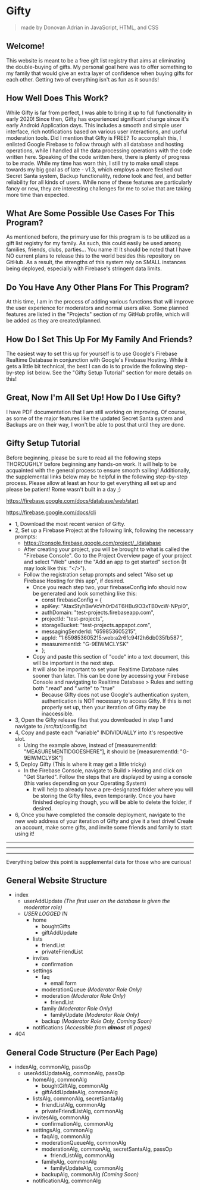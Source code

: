 # Gifty
> made by Donovan Adrian in JavaScript, HTML, and CSS


## Welcome!
This website is meant to be a free gift list registry that
aims at eliminating the double-buying of gifts. My personal
goal here was to offer something to my family that would
give an extra layer of confidence when buying gifts for each
other. Getting two of everything isn't as fun as it sounds!


## How Well Does This Work?
While Gifty is far from perfect, I was able to bring
it up to full functionality in early 2020! Since then,
Gifty has experienced significant change since it's
early Android Application days. This includes a smooth
and simple user interface, rich notifications based on
various user interactions, and useful moderation tools.
Did I mention that Gifty is FREE? To accomplish this,
I enlisted Google Firebase to follow through with all
database and hosting operations, while I handled all
the data processing operations with the code written here.
Speaking of the code written here, there is plenty
of progress to be made. While my time has worn thin,
I still try to make small steps towards my big goal
as of late - v1.3, which employs a more fleshed
out Secret Santa system, Backup functionality, redone
look and feel, and better reliability for all kinds of 
users. While none of these features are particularly
fancy or new, they are interesting challenges for
me to solve that are taking more time than expected.


## What Are Some Possible Use Cases For This Program?
As mentioned before, the primary use for this program is to
be utilized as a gift list registry for my family. As such,
this could easily be used among families, friends, clubs, parties...
You name it! It should be noted that I have NO current plans
to release this to the world besides this repository on GitHub.
As a result, the strengths of this system rely on SMALL
instances being deployed, especially with Firebase's stringent
data limits.


## Do You Have Any Other Plans For This Program?
At this time, I am in the process of adding various functions
that will improve the user experience for moderators and normal
users alike. Some planned features are listed in the
"Projects" section of my GitHub profile, which will be added
as they are created/planned.


## How Do I Set This Up For My Family And Friends?
The easiest way to set this up for yourself is to use
Google's Firebase Realtime Database in conjunction with
Google's Firebase Hosting. While it gets a little bit
technical, the best I can do is to provide the following
step-by-step list below. See the "Gifty Setup Tutorial"
section for more details on this!


## Great, Now I'm All Set Up! How Do I Use Gifty?
I have PDF documentation that I am still working
on improving. Of course, as some of the major
features like the updated Secret Santa system and
Backups are on their way, I won't be able to
post that until they are done.


## Gifty Setup Tutorial
Before beginning, please be sure to read all the following steps
THOROUGHLY before beginning any hands-on work. It will help to be
acquainted with the general process to ensure smooth sailing!
Additionally, the supplemental links below may be helpful in the following
step-by-step process. Please allow at least an hour to get everything
all set up and please be patient! Rome wasn't built in a day ;)

https://firebase.google.com/docs/database/web/start

https://firebase.google.com/docs/cli

- 1, Download the most recent version of Gifty.
- 2, Set up a Firebase Project at the following link,
  following the necessary prompts:
  - https://console.firebase.google.com/project/_/database
  - After creating your project, you will be brought to what
    is called the "Firebase Console". Go to the Project
    Overview page of your project and select "Web" under the
    "Add an app to get started" section (It may look like this:
    "</>").
  - Follow the registration setup prompts and select "Also
    set up Firebase Hosting for this app", if desired.
    - Once you reach step two, your firebaseConfig info
      should now be generated and look something like this:
      - const firebaseConfig = {
      - apiKey: "AtaxStyhBwVcVh0rD4T6HBu9O3xTB0vcW-NPpl0",
      - authDomain: "test-projects.firebaseapp.com",
      - projectId: "test-projects",
      - storageBucket: "test-projects.appspot.com",
      - messagingSenderId: "659853605215",
      - appId: "1:659853605215:web:a2r6fc94f2h6db035fb587",
      - measurementId: "G-9EIWMCLYSK"
      - };
    - Copy and paste this section of "code" into a text
      document, this will be important in the next step.
    - It will also be important to set your Realtime Database
      rules sooner than later. This can be done by accessing your
      Firebase Console and navigating to Realtime Database > Rules
      and setting both ".read" and ".write" to "true"
      - Because Gifty does not use Google's authentication system,
        authentication is NOT necessary to access Gifty. If this is
        not properly set up, then your iteration of Gifty may be
        inaccessible.
- 3, Open the Gifty release files that you downloaded in
  step 1 and navigate to /src/txt/config.txt
- 4, Copy and paste each "variable" INDIVIDUALLY into it's
  respective slot.
  - Using the example above, instead of
    [measurementId: "MEASUREMENTIDGOESHERE"],
    it should be [measurementId: "G-9EIWMCLYSK"]
- 5, Deploy Gifty (This is where it may get a little tricky)
  - In the Firebase Console, navigate to Build > Hosting and
    click on "Get Started". Follow the steps that are displayed
    by using a console (this varies depending on your Operating
    System)
    - It will help to already have a pre-designated folder where
      you will be storing the Gifty files, even temporarily. Once
      you have finished deploying though, you will be able to delete
      the folder, if desired.
- 6, Once you have completed the console deployment, navigate
  to the new web address of your iteration of Gifty and give it
  a test drive! Create an account, make some gifts, and invite
  some friends and family to start using it!



---------------------------------------------------

---------------------------------------------------

---------------------------------------------------

Everything below this point is supplemental data for those who are curious!


## General Website Structure
- index
  - userAddUpdate *\(The first user on the database is given the moderator role)*
  - *USER LOGGED IN*
    - home
      - boughtGifts
      - giftAddUpdate
    - lists
      - friendList
      - privateFriendList
    - invites
      - confirmation
    - settings
      - faq
        - email form
      - moderationQueue *\(Moderator Role Only)*
      - moderation *\(Moderator Role Only)*
        - friendList
      - family *\(Moderator Role Only)*
        - familyUpdate *\(Moderator Role Only)*
      - backup *\(Moderator Role Only, Coming Soon)*
    - notifications *\(Accessible from **almost** all pages)*
- 404

## General Code Structure (Per Each Page)

- indexAlg, commonAlg, passOp
  - userAddUpdateAlg, commonAlg, passOp
    - homeAlg, commonAlg
      - boughtGiftAlg, commonAlg
      - giftAddUpdateAlg, commonAlg
    - listsAlg, commonAlg, secretSantaAlg
      - friendListAlg, commonAlg
      - privateFriendListAlg, commonAlg
    - invitesAlg, commonAlg
      - confirmationAlg, commonAlg
    - settingsAlg, commonAlg
      - faqAlg, commonAlg
      - moderationQueueAlg, commonAlg
      - moderationAlg, commonAlg, secretSantaAlg, passOp
        - friendListAlg, commonAlg
      - familyAlg, commonAlg
        - familyUpdateAlg, commonAlg
      - backupAlg, commonAlg *(Coming Soon)*
    - notificationAlg, commonAlg
